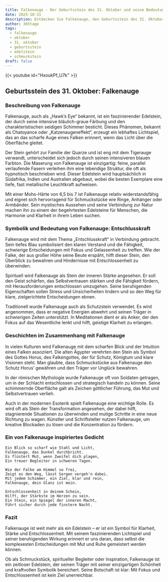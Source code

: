 ```yaml
---
title: Falkenauge - Der Geburtsstein des 31. Oktober und seine Bedeutung
date: 2025-10-31
description: Entdecken Sie Falkenauge, den Geburtsstein des 31. Oktober, der Entschlusskraft symbolisiert. Seine Symbolik und Geschichte werden Sie inspirieren.
author: 365tage
tags:
  - falkenauge
  - oktober
  - 31. oktober
  - geburtsstein
  - edelstein
  - schmuckstein
draft: false
---
```


{{< youtube id="HxoukPf_U7k" >}}

## Geburtsstein des 31. Oktober: Falkenauge

### Beschreibung von Falkenauge

Falkenauge, auch als „Hawk’s Eye“ bekannt, ist ein faszinierender Edelstein, der durch seine intensive bläulich-graue Färbung und den charakteristischen seidigen Schimmer besticht. Dieses Phänomen, bekannt als Chatoyance oder „Katzenaugeneffekt“, erzeugt ein lebhaftes Lichtspiel, das an das scharfe Auge eines Falken erinnert, wenn das Licht über die Oberfläche gleitet.

Der Stein gehört zur Familie der Quarze und ist eng mit dem Tigerauge verwandt, unterscheidet sich jedoch durch seinen intensiveren blauen Farbton. Die Maserung von Falkenauge ist einzigartig: feine, parallel verlaufende Fasern verleihen ihm eine lebendige Struktur, die oft als hypnotisch beschrieben wird. Dieser Edelstein wird hauptsächlich in Südafrika, Indien und Australien abgebaut, wobei die besten Exemplare eine tiefe, fast metallische Leuchtkraft aufweisen.

Mit einer Mohs-Härte von 6,5 bis 7 ist Falkenauge relativ widerstandsfähig und eignet sich hervorragend für Schmuckstücke wie Ringe, Anhänger oder Armbänder. Sein mystisches Aussehen und seine Verbindung zur Natur machen ihn zu einem der begehrtesten Edelsteine für Menschen, die Harmonie und Klarheit in ihrem Leben suchen.

### Symbolik und Bedeutung von Falkenauge: Entschlusskraft

Falkenauge wird mit dem Thema „Entschlusskraft“ in Verbindung gebracht. Sein tiefes Blau symbolisiert den klaren Verstand und die Fähigkeit, schwierige Entscheidungen mit Fokus und Gelassenheit zu treffen. Wie der Falke, der aus großer Höhe seine Beute erspäht, hilft dieser Stein, den Überblick zu bewahren und Hindernisse mit Entschlossenheit zu überwinden.

Spirituell wird Falkenauge als Stein der inneren Stärke angesehen. Er soll den Geist schärfen, das Selbstvertrauen stärken und die Fähigkeit fördern, mit Herausforderungen entschlossen umzugehen. Seine beruhigenden Eigenschaften sollen Stress und Unsicherheiten lindern und so den Weg für klare, zielgerichtete Entscheidungen ebnen.

Traditionell wurde Falkenauge auch als Schutzstein verwendet. Es wird angenommen, dass er negative Energien abwehrt und seinen Träger in schwierigen Zeiten unterstützt. In Meditationen dient er als Anker, der den Fokus auf das Wesentliche lenkt und hilft, geistige Klarheit zu erlangen.

### Geschichten im Zusammenhang mit Falkenauge

In vielen Kulturen wird Falkenauge mit dem scharfen Blick und der Intuition eines Falken assoziiert. Die alten Ägypter verehrten den Stein als Symbol des Gottes Horus, des Falkengottes, der für Schutz, Königtum und klare Visionen steht. Man glaubte, dass Schmuckstücke aus Falkenauge den Schutz Horus’ gewähren und den Träger vor Unglück bewahren.

In der römischen Mythologie wurde Falkenauge oft von Soldaten getragen, um in der Schlacht entschlossen und strategisch handeln zu können. Seine schimmernde Oberfläche galt als Zeichen göttlicher Führung, das Mut und Selbstvertrauen verlieh.

Auch in der modernen Esoterik spielt Falkenauge eine wichtige Rolle. Es wird oft als Stein der Transformation angesehen, der dabei hilft, stagnierende Situationen zu überwinden und mutige Schritte in eine neue Richtung zu wagen. Künstler und Schriftsteller nutzen Falkenauge, um kreative Blockaden zu lösen und die Konzentration zu fördern.

### Ein von Falkenauge inspiriertes Gedicht

```
Ein Blick so scharf wie Stahl und Licht,  
Falkenauge, das Dunkel durchbricht.  
Es flüstert Mut, wenn Zweifel dich plagen,  
Ein treuer Begleiter in schweren Tagen.  

Wie der Falke am Himmel so frei,  
Zeigt es den Weg, lässt Sorgen vergeh'n dabei.  
Mit jedem Schimmer, ein Ziel, klar und rein,  
Falkenauge, dein Glanz ist mein.  

Entschlossenheit in deinem Schein,  
Hilft, der Stärkste im Herzen zu sein.  
Ein Stein, ein Spiegel der inneren Macht,  
Führt sicher durch jede finstere Nacht.  
```

### Fazit

Falkenauge ist weit mehr als ein Edelstein – er ist ein Symbol für Klarheit, Stärke und Entschlossenheit. Mit seinem faszinierenden Lichtspiel und seiner beruhigenden Wirkung erinnert er uns daran, dass selbst die komplexesten Entscheidungen mit Mut und Ruhe gemeistert werden können.

Ob als Schmuckstück, spiritueller Begleiter oder Inspiration, Falkenauge ist ein zeitloser Edelstein, der seinen Träger mit seiner einzigartigen Schönheit und kraftvollen Symbolik bereichert. Seine Botschaft ist klar: Mit Fokus und Entschlossenheit ist kein Ziel unerreichbar.